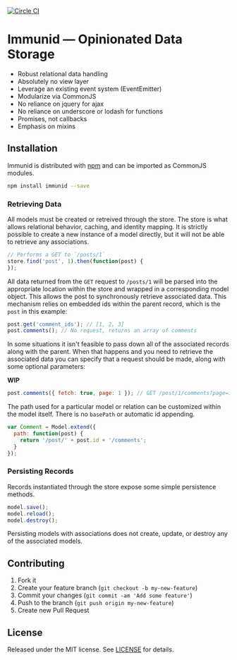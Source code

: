 [![Circle CI](https://circleci.com/gh/dscout/immunid.svg?style=svg&circle-token=1cb347df46f1f0cdad20822c42fc8ccced2e97e4)](https://circleci.com/gh/dscout/immunid)

# Immunid — Opinionated Data Storage

* Robust relational data handling
* Absolutely no view layer
* Leverage an existing event system (EventEmitter)
* Modularize via CommonJS
* No reliance on jquery for ajax
* No reliance on underscore or lodash for functions
* Promises, not callbacks
* Emphasis on mixins

## Installation

Immunid is distributed with [npm](npm) and can be imported as CommonJS modules.

```bash
npm install immunid --save
```

### Retrieving Data

All models must be created or retreived through the store. The store is what
allows relational behavior, caching, and identity mapping. It is strictly
possible to create a new instance of a model directly, but it will not be able
to retrieve any associations.

```javascript
// Performs a GET to `/posts/1`
store.find('post', 1).then(function(post) {
});
```

All data returned from the `GET` request to `/posts/1` will be parsed into the
appropriate location within the store and wrapped in a corresponding model
object. This allows the post to synchronously retrieve associated data. This
mechanism relies on embedded ids within the parent record, which is the `post`
in this example:

```javascript
post.get('comment_ids'); // [1, 2, 3]
post.comments(); // No request, returns an array of comments
```

In some situations it isn't feasible to pass down all of the associated records
along with the parent. When that happens and you need to retrieve the associated
data you can specify that a request should be made, along with some optional
parameters:

**WIP**

```javascript
post.comments({ fetch: true, page: 1 }); // GET /post/1/comments?page=1
```

The path used for a particular model or relation can be customized within the
model itself. There is no `basePath` or automatic id appending.

```javascript
var Comment = Model.extend({
  path: function(post) {
    return '/post/' + post.id + '/comments';
  }
});
```

### Persisting Records

Records instantiated through the store expose some simple persistence methods.

```javascript
model.save();
model.reload();
model.destroy();
```

Persisting models with associations does not create, update, or destroy any of
the associated models.

## Contributing

1. Fork it
2. Create your feature branch (`git checkout -b my-new-feature`)
3. Commit your changes (`git commit -am 'Add some feature'`)
4. Push to the branch (`git push origin my-new-feature`)
5. Create new Pull Request

## License

Released under the MIT license. See [LICENSE](LICENSE) for details.

[npm]: http://npmjs.org/immunid
